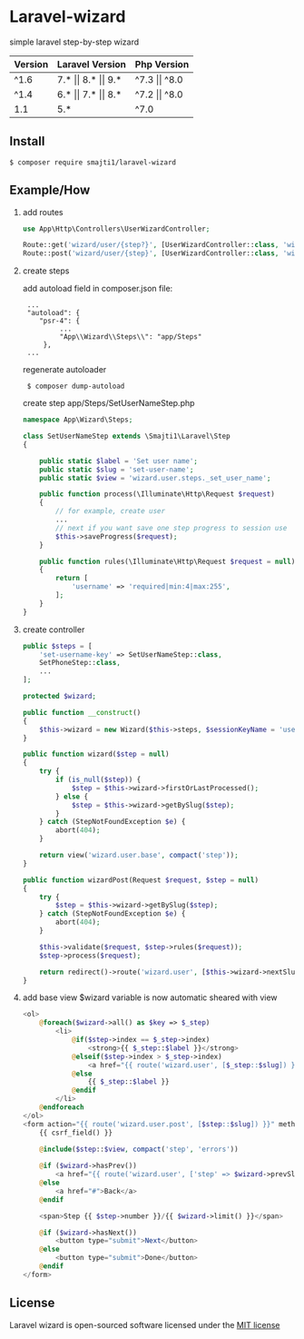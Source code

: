 # Laravel-wizard

simple laravel step-by-step wizard

| Version | Laravel Version | Php Version | 
|---- |----|----|
| ^1.6 | 7.* &#124;&#124; 8.* &#124;&#124; 9.* | ^7.3 &#124;&#124; ^8.0 |
| ^1.4 | 6.* &#124;&#124; 7.* &#124;&#124; 8.* | ^7.2 &#124;&#124; ^8.0 |
| 1.1 | 5.* | ^7.0 |

## Install

    $ composer require smajti1/laravel-wizard

## Example/How

1. add routes
    
    ```php
   use App\Http\Controllers\UserWizardController;
   
    Route::get('wizard/user/{step?}', [UserWizardController::class, 'wizard'])->name('wizard.user');
    Route::post('wizard/user/{step}', [UserWizardController::class, 'wizardPost'])->name('wizard.user.post');
    ```

2. create steps

    add autoload field in composer.json file:

        ...
        "autoload": {
           "psr-4": {
                ...
                "App\\Wizard\\Steps\\": "app/Steps"
            },
        ...
    
    regenerate autoloader
    
        $ composer dump-autoload
    
    create step app/Steps/SetUserNameStep.php
    
    ```php
    namespace App\Wizard\Steps;
    
    class SetUserNameStep extends \Smajti1\Laravel\Step
    {
    
        public static $label = 'Set user name';
        public static $slug = 'set-user-name';
        public static $view = 'wizard.user.steps._set_user_name';
    
        public function process(\Illuminate\Http\Request $request)
        {
            // for example, create user
            ...
            // next if you want save one step progress to session use
            $this->saveProgress($request);
        }
    
        public function rules(\Illuminate\Http\Request $request = null): array
        {
            return [
                'username' => 'required|min:4|max:255',
            ];
        }
    }
    ```
    
3. create controller

    ```php
    public $steps = [
        'set-username-key' => SetUserNameStep::class,
        SetPhoneStep::class,
        ...
    ];

    protected $wizard;

    public function __construct()
    {
        $this->wizard = new Wizard($this->steps, $sessionKeyName = 'user');
    }

    public function wizard($step = null)
    {
        try {
            if (is_null($step)) {
                $step = $this->wizard->firstOrLastProcessed();
            } else {
                $step = $this->wizard->getBySlug($step);
            }
        } catch (StepNotFoundException $e) {
            abort(404);
        }

        return view('wizard.user.base', compact('step'));
    }

    public function wizardPost(Request $request, $step = null)
    {
        try {
            $step = $this->wizard->getBySlug($step);
        } catch (StepNotFoundException $e) {
            abort(404);
        }

        $this->validate($request, $step->rules($request));
        $step->process($request);

        return redirect()->route('wizard.user', [$this->wizard->nextSlug()]);
    }
    ```

4. add base view
$wizard variable is now automatic sheared with view
    ```php
    <ol>
        @foreach($wizard->all() as $key => $_step)
            <li>
                @if($step->index == $_step->index)
                    <strong>{{ $_step::$label }}</strong>
                @elseif($step->index > $_step->index)
                    <a href="{{ route('wizard.user', [$_step::$slug]) }}">{{ $_step::$label }}</a>
                @else
                    {{ $_step::$label }}
                @endif
            </li>
        @endforeach
    </ol>
    <form action="{{ route('wizard.user.post', [$step::$slug]) }}" method="POST">
        {{ csrf_field() }}
     
        @include($step::$view, compact('step', 'errors'))
    
        @if ($wizard->hasPrev())
            <a href="{{ route('wizard.user', ['step' => $wizard->prevSlug()]) }}">Back</a>
        @else
            <a href="#">Back</a>
        @endif
    
        <span>Step {{ $step->number }}/{{ $wizard->limit() }}</span>
    
        @if ($wizard->hasNext())
            <button type="submit">Next</button>
        @else
            <button type="submit">Done</button>
        @endif
    </form>
    ```
## License

Laravel wizard is open-sourced software licensed under the [MIT license](https://opensource.org/licenses/MIT)
